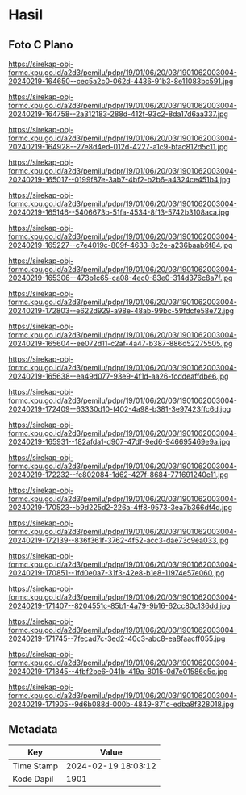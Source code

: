 # Hasil

## Foto C Plano

https://sirekap-obj-formc.kpu.go.id/a2d3/pemilu/pdpr/19/01/06/20/03/1901062003004-20240219-164650--cec5a2c0-062d-4436-91b3-8e11083bc591.jpg

https://sirekap-obj-formc.kpu.go.id/a2d3/pemilu/pdpr/19/01/06/20/03/1901062003004-20240219-164758--2a312183-288d-412f-93c2-8da17d6aa337.jpg

https://sirekap-obj-formc.kpu.go.id/a2d3/pemilu/pdpr/19/01/06/20/03/1901062003004-20240219-164928--27e8d4ed-012d-4227-a1c9-bfac812d5c11.jpg

https://sirekap-obj-formc.kpu.go.id/a2d3/pemilu/pdpr/19/01/06/20/03/1901062003004-20240219-165017--0199f87e-3ab7-4bf2-b2b6-a4324ce451b4.jpg

https://sirekap-obj-formc.kpu.go.id/a2d3/pemilu/pdpr/19/01/06/20/03/1901062003004-20240219-165146--5406673b-51fa-4534-8f13-5742b3108aca.jpg

https://sirekap-obj-formc.kpu.go.id/a2d3/pemilu/pdpr/19/01/06/20/03/1901062003004-20240219-165227--c7e4019c-809f-4633-8c2e-a236baab6f84.jpg

https://sirekap-obj-formc.kpu.go.id/a2d3/pemilu/pdpr/19/01/06/20/03/1901062003004-20240219-165306--473b1c65-ca08-4ec0-83e0-314d376c8a7f.jpg

https://sirekap-obj-formc.kpu.go.id/a2d3/pemilu/pdpr/19/01/06/20/03/1901062003004-20240219-172803--e622d929-a98e-48ab-99bc-59fdcfe58e72.jpg

https://sirekap-obj-formc.kpu.go.id/a2d3/pemilu/pdpr/19/01/06/20/03/1901062003004-20240219-165604--ee072d11-c2af-4a47-b387-886d52275505.jpg

https://sirekap-obj-formc.kpu.go.id/a2d3/pemilu/pdpr/19/01/06/20/03/1901062003004-20240219-165638--ea49d077-93e9-4f1d-aa26-fcddeaffdbe6.jpg

https://sirekap-obj-formc.kpu.go.id/a2d3/pemilu/pdpr/19/01/06/20/03/1901062003004-20240219-172409--63330d10-f402-4a98-b381-3e97423ffc6d.jpg

https://sirekap-obj-formc.kpu.go.id/a2d3/pemilu/pdpr/19/01/06/20/03/1901062003004-20240219-165931--182afda1-d907-47df-9ed6-946695469e9a.jpg

https://sirekap-obj-formc.kpu.go.id/a2d3/pemilu/pdpr/19/01/06/20/03/1901062003004-20240219-172232--fe802084-1d62-427f-8684-771691240e11.jpg

https://sirekap-obj-formc.kpu.go.id/a2d3/pemilu/pdpr/19/01/06/20/03/1901062003004-20240219-170523--b9d225d2-226a-4ff8-9573-3ea7b366df4d.jpg

https://sirekap-obj-formc.kpu.go.id/a2d3/pemilu/pdpr/19/01/06/20/03/1901062003004-20240219-172139--836f361f-3762-4f52-acc3-dae73c9ea033.jpg

https://sirekap-obj-formc.kpu.go.id/a2d3/pemilu/pdpr/19/01/06/20/03/1901062003004-20240219-170851--1fd0e0a7-31f3-42e8-b1e8-11974e57e060.jpg

https://sirekap-obj-formc.kpu.go.id/a2d3/pemilu/pdpr/19/01/06/20/03/1901062003004-20240219-171407--8204551c-85b1-4a79-9b16-62cc80c136dd.jpg

https://sirekap-obj-formc.kpu.go.id/a2d3/pemilu/pdpr/19/01/06/20/03/1901062003004-20240219-171745--7fecad7c-3ed2-40c3-abc8-ea8faacff055.jpg

https://sirekap-obj-formc.kpu.go.id/a2d3/pemilu/pdpr/19/01/06/20/03/1901062003004-20240219-171845--4fbf2be6-041b-419a-8015-0d7e01586c5e.jpg

https://sirekap-obj-formc.kpu.go.id/a2d3/pemilu/pdpr/19/01/06/20/03/1901062003004-20240219-171905--9d6b088d-000b-4849-871c-edba8f328018.jpg


## Metadata

| Key        | Value               |
| ---------- | ------------------- |
| Time Stamp | 2024-02-19 18:03:12 |
| Kode Dapil | 1901                |



